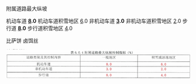 

附属道路最大纵坡



机动车道
**[8](8.md).0**
机动车道积雪地区
[6](6.md).0
非机动车道
**[3](3.md).0**
非机动车道积雪地区
[2](2.md).0
步行道
**[8](8.md).0**
步行道积雪地区
[4](4.md).0

比萨饼  卤饵丝

![](Pasted%20image%2020230430205645.png)